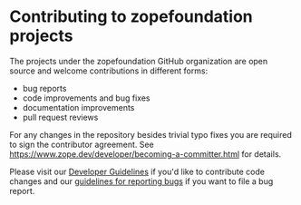 <!--
Generated from:
https://github.com/zopefoundation/meta/tree/master/config/buildout-recipe
--> 
# Contributing to zopefoundation projects

The projects under the zopefoundation GitHub organization are open source and
welcome contributions in different forms:

* bug reports
* code improvements and bug fixes
* documentation improvements
* pull request reviews

For any changes in the repository besides trivial typo fixes you are required
to sign the contributor agreement. See
https://www.zope.dev/developer/becoming-a-committer.html for details.

Please visit our [Developer
Guidelines](https://www.zope.dev/developer/guidelines.html) if you'd like to
contribute code changes and our [guidelines for reporting
bugs](https://www.zope.dev/developer/reporting-bugs.html) if you want to file a
bug report.

